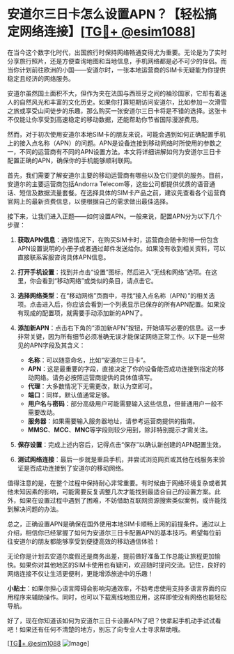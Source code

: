 # 安道尔三日卡怎么设置APN？【轻松搞定网络连接】[[TG💪+ @esim1088](https://t.me/s/esim1088)]

在当今这个数字化时代，出国旅行时保持网络畅通变得尤为重要。无论是为了实时分享旅行照片，还是方便查询地图和当地信息，手机网络都是必不可少的伴侣。而当你计划前往欧洲的小国——安道尔时，一张本地运营商的SIM卡无疑能为你提供稳定且经济的网络服务。

安道尔虽然国土面积不大，但作为夹在法国与西班牙之间的袖珍国家，它却有着迷人的自然风光和丰富的文化历史。如果你打算短期访问安道尔，比如参加一次滑雪之旅或享受山间徒步的乐趣，那么购买一张安道尔三日卡将是不错的选择。这张卡不仅能让你享受到高速稳定的移动数据，还能帮助你节省国际漫游费用。

然而，对于初次使用安道尔本地SIM卡的朋友来说，可能会遇到如何正确配置手机上的接入点名称（APN）的问题。APN是设备连接到移动网络时所使用的参数之一，不同的运营商有不同的APN设置方法。本文将详细讲解如何为安道尔三日卡配置正确的APN，确保你的手机能够顺利联网。

首先，我们需要了解安道尔主要的移动运营商有哪些以及它们提供的服务。目前，安道尔的主要运营商包括Andorra Telecom等，这些公司都提供优质的语音通话、短信及数据流量套餐。在选择具体的SIM卡产品之前，建议先查看各个运营商官网上的最新资费信息，以便根据自己的需求做出最佳选择。

接下来，让我们进入正题——如何设置APN。一般来说，配置APN分为以下几个步骤：

1. **获取APN信息**：通常情况下，在购买SIM卡时，运营商会随卡附带一份包含APN设置说明的小册子或者通过邮件发送给你。如果没有收到相关资料，可以直接联系客服咨询具体APN信息。

2. **打开手机设置**：找到并点击“设置”图标，然后进入“无线和网络”选项。在这里，你会看到“移动网络”或类似的条目，请点击它。

3. **选择网络类型**：在“移动网络”页面中，寻找“接入点名称（APN）”的相关选项。点击进入后，你应该会看到一个列表显示已保存的所有APN配置。如果没有现成的配置项，就需要手动添加新的APN了。

4. **添加新APN**：点击右下角的“添加新APN”按钮，开始填写必要的信息。这一步非常关键，因为所有细节必须准确无误才能保证网络正常工作。以下是一些常见的APN字段及其含义：
   - **名称**：可以随意命名，比如“安道尔三日卡”。
   - **APN**：这是最重要的字段，直接决定了你的设备能否成功连接到指定的移动网络。请务必按照运营商提供的具体值填写。
   - **代理**：大多数情况下无需更改，默认为空即可。
   - **端口**：同样，默认值通常足够。
   - **用户名**与**密码**：部分高级用户可能需要输入这些信息，但普通用户一般不需要改动。
   - **服务器**：如果需要输入服务器地址，请参考运营商提供的指南。
   - **MMSC**、**MCC**、**MNC**等字段则较少用到，除非特别提示才需关注。

5. **保存设置**：完成上述内容后，记得点击“保存”以确认新创建的APN配置生效。

6. **测试网络连接**：最后一步就是重启手机，并尝试浏览网页或其他在线服务来验证是否成功连接到了安道尔的移动网络。

值得注意的是，在整个过程中保持耐心非常重要。有时候由于网络环境复杂或者其他未知因素的影响，可能需要反复调整几次才能找到最适合自己的设置方案。此外，如果在设置过程中遇到了困难，不妨借助互联网资源搜索类似案例，或许能找到解决问题的办法。

总之，正确设置APN是确保在国外使用本地SIM卡顺畅上网的前提条件。通过以上介绍，相信你已经掌握了如何为安道尔三日卡配置APN的基本技巧。希望每位前往安道尔的朋友都能够享受到便捷高效的移动通信体验！

无论你是计划去安道尔度假还是商务出差，提前做好准备工作总能让旅程更加愉快。如果你对其他地区的SIM卡使用也有疑问，欢迎随时提问交流。记住，良好的网络连接不仅让生活更便利，更能增添旅途中的乐趣！

**小贴士**：如果你担心语言障碍会影响沟通效率，不妨考虑使用支持多语言界面的应用程序来辅助操作。同时，也可以下载离线地图应用，这样即使没有网络也能轻松导航。

好了，现在你知道该如何为安道尔三日卡设置APN了吧？快拿起手机动手试试看吧！如果还有任何不清楚的地方，别忘了向专业人士寻求帮助哦。

[[TG💪+ @esim1088](https://t.me/s/esim1088) ![Image](https://i.postimg.cc/4NQfJmqS/Snipaste-2025-05-13-00-14-12.png)]